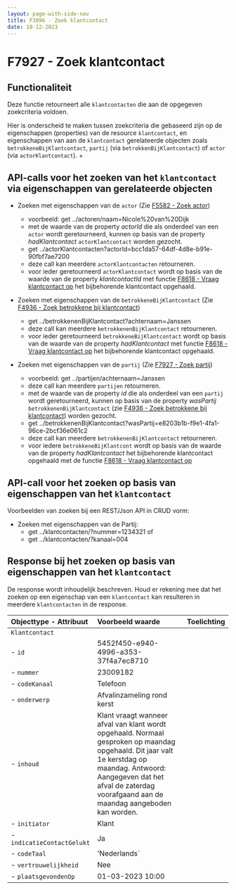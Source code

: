 ```yaml
---
layout: page-with-side-nav
title: F3896 - Zoek klantcontact
date: 18-12-2023
---
```


# F7927 - Zoek klantcontact

## Functionaliteit

Deze functie retourneert alle `klantcontacten` die aan de opgegeven zoekcriteria voldoen.

Hier is onderscheid te maken tussen zoekcriteria die gebaseerd zijn op de eigenschappen (properties) van de resource `klantcontact`, en eigenschappen van aan de `klantcontact` gerelateerde objecten zoals `betrokkeneBijKlantcontact`, `partij` (via `betrokkenBijKlantcontact`) of `actor` (via `actorKlantcontact`).
+ 
## API-calls voor het zoeken van het `klantcontact` via eigenschappen van gerelateerde objecten

- Zoeken met eigenschappen van de `actor` (Zie [F5582 - Zoek actor](./5582.md))
  - voorbeeld: get ../actoren/naam=Nicole%20van%20Dijk
  - met de waarde van de property *actorId* die als onderdeel van een `actor` wordt geretourneerd, kunnen op basis van de property *hadKlantcontact* `actorKlantcontact` worden gezocht.
  - get ../actorKlantcontacten?actorId=bcc1da57-64df-4d8e-b91e-90fbf7ae7200
  - deze call kan meerdere `actorKlantcontacten` retourneren.
  - voor ieder geretourneerd `actorKlantcontact` wordt op basis van de waarde van de property *klantcontactId* met functie [F8618 - Vraag klantcontact op](./8618.md) het bijbehorende klantcontact opgehaald.

- Zoeken met eigenschappen van de `betrokkeneBijKlantcontact` (Zie [F4936 - Zoek betrokkene bij klantcontact](./4936.md)) 
  - get ../betrokkenenBijKlantcontact?achternaam=Janssen
  - deze call kan meerdere `betrokkenenBijKlantcontact` retourneren.
  - voor ieder geretourneerd `betrokkeneBijKlantcontact` wordt op basis van de waarde van de property *hadKlantcontact* met functie [F8618 - Vraag klantcontact op](./8618.md) het bijbehorende klantcontact opgehaald.

- Zoeken met eigenschappen van de `partij` (Zie [F7927 - Zoek partij](./7927.md))
  - voorbeeld: get ../partijen/achternaam=Janssen
  - deze call kan meerdere `partijen` retourneren.
  - met de waarde van de property *id* die als onderdeel van een `partij` wordt geretourneerd, kunnen op basis van de property *wasPartij* `betrokkenenBijKlantcontact` (zie [F4936 - Zoek betrokkene bij klantcontact](./4936.md)) worden gezocht.
  - get ../betrokkenenBijKlantcontact?wasPartij=e8203b1b-f9e1-4fa1-96ce-2bcf36e061c2
  - deze call kan meerdere `betrokkenenBijKlantcontact` retourneren.
  - voor iedere `betrokkeneBijKlantcont` wordt op basis van de waarde van de property *hadKlantcontact* het bijbehorende klantcontact opgehaald met de functie [F8618 - Vraag klantcontact op](./8618.md)

## API-call voor het zoeken op basis van eigenschappen van het `klantcontact` 

Voorbeelden van zoeken bij een REST/Json API in CRUD vorm:
- Zoeken met eigenschappen van de Partij: 
  - get ../klantcontacten/?nummer=1234321   of 
  - get ../klantcontacten/?kanaal=004
 

## Response bij het zoeken op basis van eigenschappen van het `klantcontact` 

De response wordt inhoudelijk beschreven. Houd er rekening mee dat het zoeken op een eigenschap van een `klantcontact` kan resulteren in meerdere `klantcontacten` in de response. 

| Objecttype - Attribuut | Voorbeeld waarde | Toelichting |
| :----------- | :----------- | :----------- |
| `Klantcontact` | | |
| - `id` | 5452f450-e940-4996-a353-37f4a7ec8710 | |
| - `nummer` | 23009182 | |
| - `codeKanaal` | Telefoon | | 
| - `onderwerp` | Afvalinzameling rond kerst | |
| - `inhoud` | Klant vraagt wanneer afval van klant wordt opgehaald. Normaal gesproken op maandag opgehaald. Dit jaar valt 1e kerstdag op maandag. Antwoord: Aangegeven dat het afval de zaterdag voorafgaand aan de maandag aangeboden kan worden. | |
| - `initiator` | Klant | |
| - `indicatieContactGelukt` | Ja | |
| - `codeTaal` | 'Nederlands` | |
| - `vertrouwelijkheid` | Nee | |
| - `plaatsgevondenOp` | 01-03-2023 10:00 | |